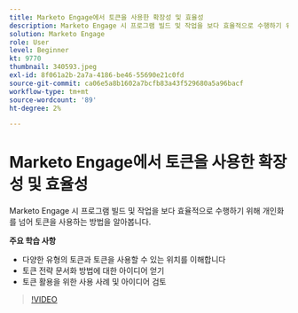 ```yaml
---
title: Marketo Engage에서 토큰을 사용한 확장성 및 효율성
description: Marketo Engage 시 프로그램 빌드 및 작업을 보다 효율적으로 수행하기 위해 개인화를 넘어 토큰을 사용하는 방법을 알아봅니다.
solution: Marketo Engage
role: User
level: Beginner
kt: 9770
thumbnail: 340593.jpeg
exl-id: 8f061a2b-2a7a-4186-be46-55690e21c0fd
source-git-commit: ca06e5a8b1602a7bcfb83a43f529680a5a96bacf
workflow-type: tm+mt
source-wordcount: '89'
ht-degree: 2%

---
```


# Marketo Engage에서 토큰을 사용한 확장성 및 효율성

Marketo Engage 시 프로그램 빌드 및 작업을 보다 효율적으로 수행하기 위해 개인화를 넘어 토큰을 사용하는 방법을 알아봅니다.

**주요 학습 사항**

* 다양한 유형의 토큰과 토큰을 사용할 수 있는 위치를 이해합니다
* 토큰 전략 문서화 방법에 대한 아이디어 얻기
* 토큰 활용을 위한 사용 사례 및 아이디어 검토

>[!VIDEO](https://video.tv.adobe.com/v/340593/?quality=12&learn=on)
